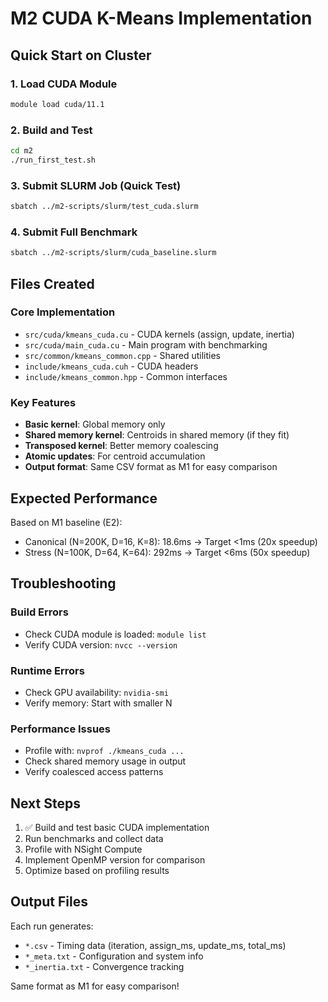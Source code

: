 # M2 CUDA K-Means Implementation

## Quick Start on Cluster

### 1. Load CUDA Module
```bash
module load cuda/11.1
```

### 2. Build and Test
```bash
cd m2
./run_first_test.sh
```

### 3. Submit SLURM Job (Quick Test)
```bash
sbatch ../m2-scripts/slurm/test_cuda.slurm
```

### 4. Submit Full Benchmark
```bash
sbatch ../m2-scripts/slurm/cuda_baseline.slurm
```

## Files Created

### Core Implementation
- `src/cuda/kmeans_cuda.cu` - CUDA kernels (assign, update, inertia)
- `src/cuda/main_cuda.cu` - Main program with benchmarking
- `src/common/kmeans_common.cpp` - Shared utilities
- `include/kmeans_cuda.cuh` - CUDA headers
- `include/kmeans_common.hpp` - Common interfaces

### Key Features
- **Basic kernel**: Global memory only
- **Shared memory kernel**: Centroids in shared memory (if they fit)
- **Transposed kernel**: Better memory coalescing
- **Atomic updates**: For centroid accumulation
- **Output format**: Same CSV format as M1 for easy comparison

## Expected Performance

Based on M1 baseline (E2):
- Canonical (N=200K, D=16, K=8): 18.6ms → Target <1ms (20x speedup)
- Stress (N=100K, D=64, K=64): 292ms → Target <6ms (50x speedup)

## Troubleshooting

### Build Errors
- Check CUDA module is loaded: `module list`
- Verify CUDA version: `nvcc --version`

### Runtime Errors
- Check GPU availability: `nvidia-smi`
- Verify memory: Start with smaller N

### Performance Issues
- Profile with: `nvprof ./kmeans_cuda ...`
- Check shared memory usage in output
- Verify coalesced access patterns

## Next Steps

1. ✅ Build and test basic CUDA implementation
2. Run benchmarks and collect data
3. Profile with NSight Compute
4. Implement OpenMP version for comparison
5. Optimize based on profiling results

## Output Files

Each run generates:
- `*.csv` - Timing data (iteration, assign_ms, update_ms, total_ms)
- `*_meta.txt` - Configuration and system info
- `*_inertia.txt` - Convergence tracking

Same format as M1 for easy comparison!